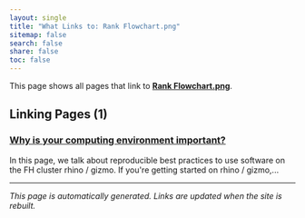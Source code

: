 ```yaml
---
layout: single
title: "What Links to: Rank Flowchart.png"
sitemap: false
search: false
share: false
toc: false
---
```


This page shows all pages that link to **[Rank Flowchart.png](/datademos/assets/rank_flowchart.png)**.

## Linking Pages (1)

### [Why is your computing environment important?](/datademos/computational_rank/)

In this page, we talk about reproducible best practices to use software on the FH cluster rhino / gizmo. If you're getting started on rhino / gizmo,...

---


*This page is automatically generated. Links are updated when the site is rebuilt.*
